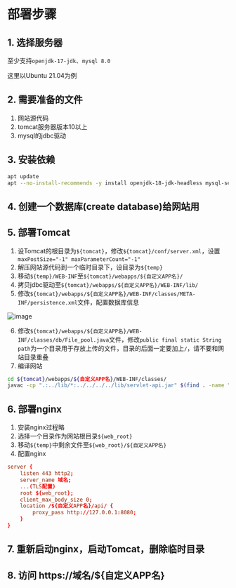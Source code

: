 # 部署步骤
## 1. 选择服务器
至少支持`openjdk-17-jdk`、`mysql 8.0`

这里以Ubuntu 21.04为例
## 2. 需要准备的文件
1. 网站源代码
2. tomcat服务器版本10以上
3. mysql的jdbc驱动
## 3. 安装依赖
```bash
apt update
apt --no-install-recommends -y install openjdk-18-jdk-headless mysql-server
```
## 4. 创建一个数据库(create database)给网站用
## 5. 部署Tomcat
1. 设Tomcat的根目录为`${tomcat}`，修改`${tomcat}/conf/server.xml`，设置`maxPostSize="-1" maxParameterCount="-1"`
2. 解压网站源代码到一个临时目录下，设目录为`${temp}`
3. 移动`${temp}/WEB-INF`至`${tomcat}/webapps/${自定义APP名}/`
4. 拷贝jdbc驱动至`${tomcat}/webapps/${自定义APP名}/WEB-INF/lib/`
5. 修改`${tomcat}/webapps/${自定义APP名}/WEB-INF/classes/META-INF/persistence.xml`文件，配置数据库信息

![image](https://user-images.githubusercontent.com/24429886/147379409-3e13c3d9-b9a6-4aed-a9a8-2eb63f951948.png)

6. 修改`${tomcat}/webapps/${自定义APP名}/WEB-INF/classes/db/File_pool.java`文件，修改`public final static String path`为一个目录用于存放上传的文件，目录的后面一定要加上`/`，请不要和网站目录重叠
7. 编译网站
```bash
cd ${tomcat}/webapps/${自定义APP名}/WEB-INF/classes/
javac -cp ".:../lib/*:../../../../lib/servlet-api.jar" $(find . -name "*.java")
```
## 6. 部署nginx
1. 安装nginx过程略
2. 选择一个目录作为网站根目录`${web_root}`
3. 移动`${temp}`中剩余文件至`${web_root}/${自定义APP名}`
4. 配置nginx
```conf
server {
    listen 443 http2;
    server_name 域名;
    ...(TLS配置)
    root ${web_root};
    client_max_body_size 0;
    location /${自定义APP名}/api/ {
        proxy_pass http://127.0.0.1:8080;
    }
}
```
## 7. 重新启动nginx，启动Tomcat，删除临时目录
## 8. 访问 https://域名/${自定义APP名}
